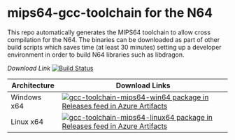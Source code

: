 # mips64-gcc-toolchain for the N64

This repo automatically generates the MIPS64 toolchain to allow cross compilation for the N64. 
The binaries can be downloaded as part of other build scripts which saves time (at least 30 minutes) setting up a developer environment in order to build N64 libraries such as libdragon.

*Download Link*
[![Build Status](https://dev.azure.com/n64-tools/N64-Tools/_apis/build/status/N64-tools.mips64-gcc-toolchain)](https://dev.azure.com/n64-tools/N64-Tools/_build/latest?definitionId=1)

Architecture | Download Links
--- | --- 
Windows x64 | [![gcc-toolchain-mips64-win64 package in Releases feed in Azure Artifacts](https://feeds.dev.azure.com/n64-tools/_apis/public/Packaging/Feeds/f4bb3e0c-873e-4d82-8e40-eb5f9048aaf8/Packages/acd4c046-f56c-482e-90c3-4ec2274073cc/Badge)](https://n64tools.blob.core.windows.net/binaries/N64-tools/mips64-gcc-toolchain/latest/gcc-toolchain-mips64-win64.zip)
Linux x64 | [![gcc-toolchain-mips64-linux64 package in Releases feed in Azure Artifacts](https://feeds.dev.azure.com/n64-tools/_apis/public/Packaging/Feeds/f4bb3e0c-873e-4d82-8e40-eb5f9048aaf8/Packages/ccb6fe39-8c80-4383-abf2-70b1254e47b3/Badge)](https://n64tools.blob.core.windows.net/binaries/N64-tools/mips64-gcc-toolchain/latest/gcc-toolchain-mips64-linux64.zip)
